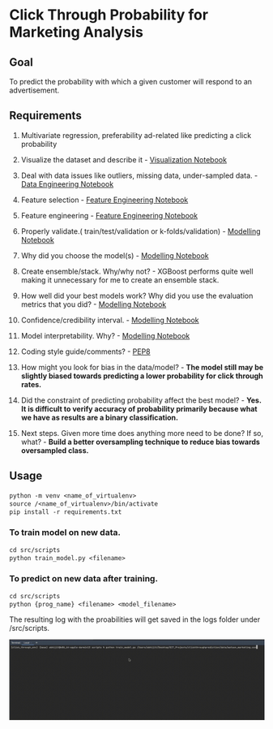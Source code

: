 # Click Through Probability for Marketing Analysis 

## Goal 

To predict the probability with which a given customer will respond to an advertisement. 

## Requirements 

1. Multivariate regression, preferability ad-related like predicting a click probability

2. Visualize the dataset and describe it - [Visualization Notebook](src/notebooks/data_viz.ipynb)

3. Deal with data issues like outliers, missing data, under-sampled data. - [Data Engineering Notebook](src/notebooks/data_engineering.ipynb)

4. Feature selection - [Feature Engineering Notebook](src/notebooks/feature_engineering_selection.ipynb)

5. Feature engineering - [Feature Engineering Notebook](src/notebooks/feature_engineering_selection.ipynb)

6. Properly validate.( train/test/validation or k-folds/validation) - [Modelling Notebook](src/notebooks/modelling.ipynb)

7. Why did you choose the model(s) - [Modelling Notebook](src/notebooks/modelling.ipynb)

8. Create ensemble/stack. Why/why not? - XGBoost performs quite well making it unnecessary for me to create an ensemble stack. 

9. How well did your best models work? Why did you use the evaluation metrics that you did? - [Modelling Notebook](src/notebooks/modelling.ipynb)

10. Confidence/credibility interval. - [Modelling Notebook](src/notebooks/modelling.ipynb)

11. Model interpretability. Why? - [Modelling Notebook](src/notebooks/modelling.ipynb)

12. Coding style guide/comments? - [PEP8](https://www.python.org/dev/peps/pep-0008/)

13. How might you look for bias in the data/model? - **The model still may be slightly biased towards predicting a lower probability for click through rates.**

14. Did the constraint of predicting probability affect the best model? - **Yes. It is difficult to verify accuracy of probability primarily because what we have as results are a binary classification.**

15. Next steps. Given more time does anything more need to be done? If so, what? - **Build a better oversampling technique to reduce bias towards oversampled class.**

## Usage 

```console
python -m venv <name_of_virtualenv>
source /<name_of_virtualenv>/bin/activate
pip install -r requirements.txt
```

### To train model on new data. 
```console
cd src/scripts
python train_model.py <filename>
```



### To predict on new data after training. 
```console
cd src/scripts
python {prog_name} <filename> <model_filename>
```

The resulting log with the proabilities will get saved in the logs folder under /src/scripts. 

![Output](media/result.gif)
